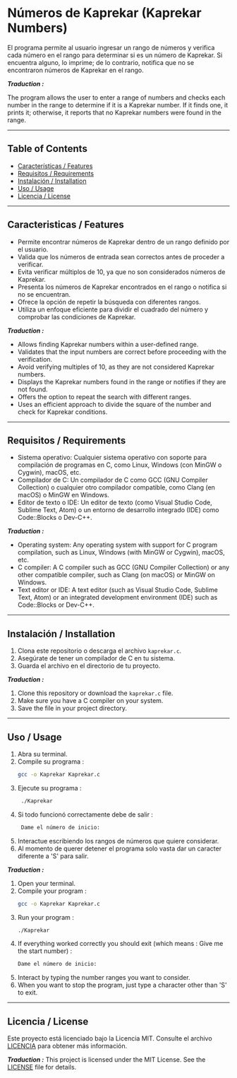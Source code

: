 # Números de Kaprekar (Kaprekar Numbers)

El programa permite al usuario ingresar un rango de números y verifica cada número en el rango para determinar si es un número de Kaprekar. Si encuentra alguno, lo imprime; de lo contrario, notifica que no se encontraron números de Kaprekar en el rango.

***Traduction :***

The program allows the user to enter a range of numbers and checks each number in the range to determine if it is a Kaprekar number. If it finds one, it prints it; otherwise, it reports that no Kaprekar numbers were found in the range.

---

## Table of Contents

- [Características / Features](#caracteristicas--features)
- [Requisitos / Requirements](#requisitos--requirements)
- [Instalación / Installation](#instalación--installation)
- [Uso / Usage](#uso--usage)
- [Licencia / License](#licencia--license)

---

## Caracteristicas / Features

- Permite encontrar números de Kaprekar dentro de un rango definido por el usuario.
- Valida que los números de entrada sean correctos antes de proceder a verificar.
- Evita verificar múltiplos de 10, ya que no son considerados números de Kaprekar.
- Presenta los números de Kaprekar encontrados en el rango o notifica si no se encuentran.
- Ofrece la opción de repetir la búsqueda con diferentes rangos.
- Utiliza un enfoque eficiente para dividir el cuadrado del número y comprobar las condiciones de Kaprekar.

***Traduction :***

- Allows finding Kaprekar numbers within a user-defined range.
- Validates that the input numbers are correct before proceeding with the verification.
- Avoid verifying multiples of 10, as they are not considered Kaprekar numbers.
- Displays the Kaprekar numbers found in the range or notifies if they are not found.
- Offers the option to repeat the search with different ranges.
- Uses an efficient approach to divide the square of the number and check for Kaprekar conditions.

---

## Requisitos / Requirements

- Sistema operativo: Cualquier sistema operativo con soporte para compilación de programas en C, como Linux, Windows (con MinGW o Cygwin), macOS, etc.
- Compilador de C: Un compilador de C como GCC (GNU Compiler Collection) o cualquier otro compilador compatible, como Clang (en macOS) o MinGW en Windows.
- Editor de texto o IDE: Un editor de texto (como Visual Studio Code, Sublime Text, Atom) o un entorno de desarrollo integrado (IDE) como Code::Blocks o Dev-C++.

***Traduction :***
- Operating system: Any operating system with support for C program compilation, such as Linux, Windows (with MinGW or Cygwin), macOS, etc.
- C compiler: A C compiler such as GCC (GNU Compiler Collection) or any other compatible compiler, such as Clang (on macOS) or MinGW on Windows.
- Text editor or IDE: A text editor (such as Visual Studio Code, Sublime Text, Atom) or an integrated development environment (IDE) such as Code::Blocks or Dev-C++.

---

## Instalación / Installation
1. Clona este repositorio o descarga el archivo `kaprekar.c`.
2. Asegúrate de tener un compilador de C en tu sistema.
3. Guarda el archivo en el directorio de tu proyecto.

***Traduction :***
1. Clone this repository or download the `kaprekar.c` file.
2. Make sure you have a C compiler on your system.
3. Save the file in your project directory.


---

## Uso / Usage
1. Abra su terminal.
2. Compile su programa :
    ```bash
    gcc -o Kaprekar Kaprekar.c
    ```
3. Ejecute su programa :
   ```bash
    ./Kaprekar
    ```
4. Si todo funcionó correctamente debe de salir :
   ```bash
    Dame el número de inicio:
    ```
5. Interactue escribiendo los rangos de números que quiere considerar.
6. Al momento de querer detener el programa solo vasta dar un caracter diferente a 'S' para salir.

***Traduction :***
1. Open your terminal.
2. Compile your program :
   ```bash
   gcc -o Kaprekar Kaprekar.c
   ```
3. Run your program :
   ```bash
   ./Kaprekar
   ```
4. If everything worked correctly you should exit (which means : Give me the start number) :
   ```bash
   Dame el número de inicio:
   ```
5. Interact by typing the number ranges you want to consider.
6. When you want to stop the program, just type a character other than 'S' to exit.


---

## Licencia / License
Este proyecto está licenciado bajo la Licencia MIT. Consulte el archivo [LICENCIA](LICENCIA) para obtener más información.

***Traduction :***
This project is licensed under the MIT License. See the [LICENSE](LICENSE) file for details.
